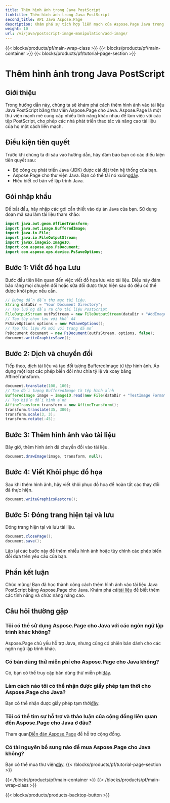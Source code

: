 ```yaml
---
title: Thêm hình ảnh trong Java PostScript
linktitle: Thêm hình ảnh trong Java PostScript
second_title: API Java Aspose.Page
description: Khám phá sự tích hợp liền mạch của Aspose.Page Java trong hướng dẫn thêm hình ảnh vào tài liệu PostScript này. Nâng cao khả năng thao tác tài liệu của bạn.
weight: 10
url: /vi/java/postscript-image-manipulation/add-image/
---
```


{{< blocks/products/pf/main-wrap-class >}}
{{< blocks/products/pf/main-container >}}
{{< blocks/products/pf/tutorial-page-section >}}

# Thêm hình ảnh trong Java PostScript

## Giới thiệu
Trong hướng dẫn này, chúng ta sẽ khám phá cách thêm hình ảnh vào tài liệu Java PostScript bằng thư viện Aspose.Page cho Java. Aspose.Page là một thư viện mạnh mẽ cung cấp nhiều tính năng khác nhau để làm việc với các tệp PostScript, cho phép các nhà phát triển thao tác và nâng cao tài liệu của họ một cách liền mạch.
## Điều kiện tiên quyết
Trước khi chúng ta đi sâu vào hướng dẫn, hãy đảm bảo bạn có các điều kiện tiên quyết sau:
- Bộ công cụ phát triển Java (JDK) được cài đặt trên hệ thống của bạn.
-  Aspose.Page cho thư viện Java. Bạn có thể tải nó xuống[đây](https://releases.aspose.com/page/java/).
- Hiểu biết cơ bản về lập trình Java.
## Gói nhập khẩu
Để bắt đầu, hãy nhập các gói cần thiết vào dự án Java của bạn. Sử dụng đoạn mã sau làm tài liệu tham khảo:
```java
import java.awt.geom.AffineTransform;
import java.awt.image.BufferedImage;
import java.io.File;
import java.io.FileOutputStream;
import javax.imageio.ImageIO;
import com.aspose.eps.PsDocument;
import com.aspose.eps.device.PsSaveOptions;
```
## Bước 1: Viết đồ họa Lưu
Bước đầu tiên liên quan đến việc viết đồ họa lưu vào tài liệu. Điều này đảm bảo rằng mọi chuyển đổi hoặc sửa đổi được thực hiện sau đó đều có thể được khôi phục nếu cần.
```java
// Đường dẫn đến thư mục tài liệu.
String dataDir = "Your Document Directory";
// Tạo luồng đầu ra cho tài liệu PostScript
FileOutputStream outPsStream = new FileOutputStream(dataDir + "AddImage_outPS.ps");
// Tạo tùy chọn lưu với khổ A4
PsSaveOptions options = new PsSaveOptions();
// Tạo Tài liệu PS mới với trang đã mở
PsDocument document = new PsDocument(outPsStream, options, false);
document.writeGraphicsSave();
```
## Bước 2: Dịch và chuyển đổi
Tiếp theo, dịch tài liệu và tạo đối tượng BufferedImage từ tệp hình ảnh. Áp dụng một loạt các phép biến đổi như chia tỷ lệ và xoay bằng AffineTransform.
```java
document.translate(100, 100);
// Tạo đối tượng BufferedImage từ tệp hình ảnh
BufferedImage image = ImageIO.read(new File(dataDir + "TestImage Format24bppRgb.jpg"));
// Tạo biến đổi hình ảnh
AffineTransform transform = new AffineTransform();
transform.translate(35, 300);
transform.scale(3, 3);
transform.rotate(-45);
```
## Bước 3: Thêm hình ảnh vào tài liệu
Bây giờ, thêm hình ảnh đã chuyển đổi vào tài liệu.
```java
document.drawImage(image, transform, null);
```
## Bước 4: Viết Khôi phục đồ họa
Sau khi thêm hình ảnh, hãy viết khôi phục đồ họa để hoàn tất các thay đổi đã thực hiện.
```java
document.writeGraphicsRestore();
```
## Bước 5: Đóng trang hiện tại và lưu
Đóng trang hiện tại và lưu tài liệu.
```java
document.closePage();
document.save();
```
Lặp lại các bước này để thêm nhiều hình ảnh hoặc tùy chỉnh các phép biến đổi dựa trên yêu cầu của bạn.
## Phần kết luận
 Chúc mừng! Bạn đã học thành công cách thêm hình ảnh vào tài liệu Java PostScript bằng Aspose.Page cho Java. Khám phá cái[tài liệu](https://reference.aspose.com/page/java/) để biết thêm các tính năng và chức năng nâng cao.
## Câu hỏi thường gặp
### Tôi có thể sử dụng Aspose.Page cho Java với các ngôn ngữ lập trình khác không?
Aspose.Page chủ yếu hỗ trợ Java, nhưng cũng có phiên bản dành cho các ngôn ngữ lập trình khác.
### Có bản dùng thử miễn phí cho Aspose.Page cho Java không?
 Có, bạn có thể truy cập bản dùng thử miễn phí[đây](https://releases.aspose.com/).
### Làm cách nào tôi có thể nhận được giấy phép tạm thời cho Aspose.Page cho Java?
 Bạn có thể nhận được giấy phép tạm thời[đây](https://purchase.aspose.com/temporary-license/).
### Tôi có thể tìm sự hỗ trợ và thảo luận của cộng đồng liên quan đến Aspose.Page cho Java ở đâu?
 Tham quan[Diễn đàn Aspose.Page](https://forum.aspose.com/c/page/39) để hỗ trợ cộng đồng.
### Có tài nguyên bổ sung nào để mua Aspose.Page cho Java không?
 Bạn có thể mua thư viện[đây](https://purchase.aspose.com/buy).
{{< /blocks/products/pf/tutorial-page-section >}}

{{< /blocks/products/pf/main-container >}}
{{< /blocks/products/pf/main-wrap-class >}}

{{< blocks/products/products-backtop-button >}}
